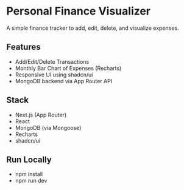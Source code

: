 # Personal Finance Visualizer 

A simple finance tracker to add, edit, delete, and visualize expenses.

## Features
- Add/Edit/Delete Transactions
- Monthly Bar Chart of Expenses (Recharts)
- Responsive UI using shadcn/ui
- MongoDB backend via App Router API

## Stack
- Next.js (App Router)
- React
- MongoDB (via Mongoose)
- Recharts
- shadcn/ui

## Run Locally
- npm install
- npm run dev
